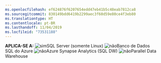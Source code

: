 ```yaml
---
ms.openlocfilehash: ef624876f6207654edd47eb41b5c48eab7812ca8
ms.sourcegitcommit: 830149bdd6419b2299aec3f60d59e80ce4f3eb80
ms.translationtype: HT
ms.contentlocale: pt-BR
ms.lasthandoff: 11/04/2019
ms.locfileid: "73531188"
---
```

<Token>**APLICA-SE A:** ![sim](media/yes.png)SQL Server (somente Linux) ![não](media/no.png)Banco de Dados SQL do Azure ![não](media/no.png)Azure Synapse Analytics (SQL DW) ![não](media/no.png)Parallel Data Warehouse </Token>
